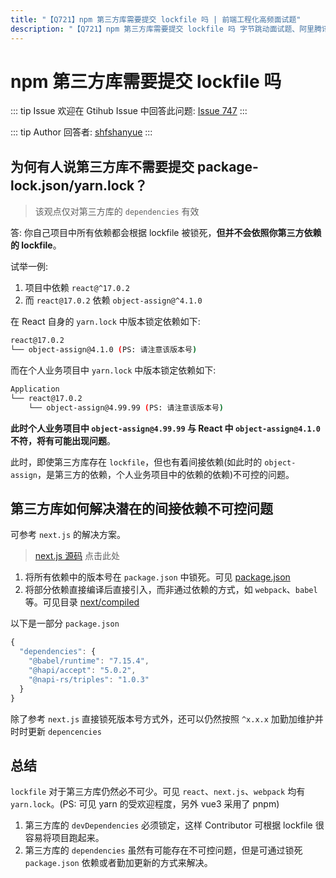 ```yaml
---
title: "【Q721】npm 第三方库需要提交 lockfile 吗 | 前端工程化高频面试题"
description: "【Q721】npm 第三方库需要提交 lockfile 吗 字节跳动面试题、阿里腾讯面试题、美团小米面试题。"
---
```


# npm 第三方库需要提交 lockfile 吗

::: tip Issue
欢迎在 Gtihub Issue 中回答此问题: [Issue 747](https://github.com/shfshanyue/Daily-Question/issues/747)
:::

::: tip Author
回答者: [shfshanyue](https://github.com/shfshanyue)
:::

## 为何有人说第三方库不需要提交 package-lock.json/yarn.lock？

> 该观点仅对第三方库的 `dependencies` 有效

答: 你自己项目中所有依赖都会根据 lockfile 被锁死，**但并不会依照你第三方依赖的 lockfile**。

试举一例:

1. 项目中依赖 `react@^17.0.2`
2. 而 `react@17.0.2` 依赖 `object-assign@^4.1.0`

在 React 自身的 `yarn.lock` 中版本锁定依赖如下:

```bash
react@17.0.2
└── object-assign@4.1.0 (PS: 请注意该版本号)
```

而在个人业务项目中 `yarn.lock` 中版本锁定依赖如下:

```bash
Application
└── react@17.0.2
    └── object-assign@4.99.99 (PS: 请注意该版本号)
```

**此时个人业务项目中 `object-assign@4.99.99` 与 React 中 `object-assign@4.1.0` 不符，将有可能出现问题**。

此时，即使第三方库存在 `lockfile`，但也有着间接依赖(如此时的 `object-assign`，是第三方的依赖，个人业务项目中的依赖的依赖)不可控的问题。

## 第三方库如何解决潜在的间接依赖不可控问题

可参考 `next.js` 的解决方案。

> [next.js 源码](https://github.com/vercel/next.js/tree/canary/packages/next) 点击此处

1. 将所有依赖中的版本号在 `package.json` 中锁死。可见 [package.json](https://github.com/vercel/next.js/tree/canary/packages/next/package.json)
1. 将部分依赖直接编译后直接引入，而非通过依赖的方式，如 `webpack`、`babel` 等。可见目录 [next/compiled](https://github.com/vercel/next.js/tree/canary/packages/next/compiled)

以下是一部分 `package.json`

```js
{
  "dependencies": {
    "@babel/runtime": "7.15.4",
    "@hapi/accept": "5.0.2",
    "@napi-rs/triples": "1.0.3"
  }
}
```

除了参考 `next.js` 直接锁死版本号方式外，还可以仍然按照 `^x.x.x` 加勤加维护并时时更新 `depencencies`

## 总结

`lockfile` 对于第三方库仍然必不可少。可见 `react`、`next.js`、`webpack` 均有 `yarn.lock`。(PS: 可见 yarn 的受欢迎程度，另外 vue3 采用了 pnpm)

1. 第三方库的 `devDependencies` 必须锁定，这样 Contributor 可根据 lockfile 很容易将项目跑起来。
2. 第三方库的 `dependencies` 虽然有可能存在不可控问题，但是可通过锁死 `package.json` 依赖或者勤加更新的方式来解决。
